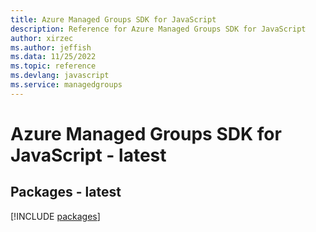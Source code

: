 ```yaml
---
title: Azure Managed Groups SDK for JavaScript
description: Reference for Azure Managed Groups SDK for JavaScript
author: xirzec
ms.author: jeffish
ms.data: 11/25/2022
ms.topic: reference
ms.devlang: javascript
ms.service: managedgroups
---
```

# Azure Managed Groups SDK for JavaScript - latest
## Packages - latest
[!INCLUDE [packages](managed-groups-index.md)]